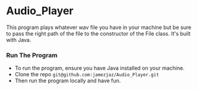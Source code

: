 # Audio_Player
This program plays whatever wav file you have in your machine but be sure to pass the right path of the file to the constructor of the File class. It's built with Java.

### Run The Program
- To run the program, ensure you have Java installed on your machine.
- Clone the repo `git@github.com:jamezjaz/Audio_Player.git`
- Then run the program locally and have fun.
